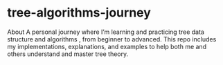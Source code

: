 # tree-algorithms-journey
About A personal journey where I’m learning and practicing tree data structure and algorithms , from beginner to advanced. This repo includes my implementations, explanations, and examples to help both me and others understand and master tree theory.

